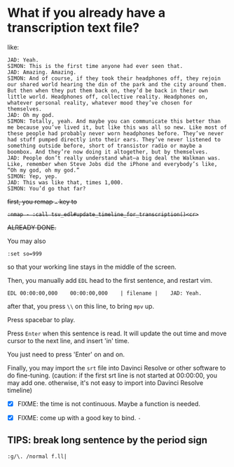 # What if you already have a transcription text file?


like:

```
JAD: Yeah.
SIMON: This is the first time anyone had ever seen that. 
JAD: Amazing. Amazing.
SIMON: And of course, if they took their headphones off, they rejoin our shared world hearing the din of the park and the city around them. But then when they put them back on, they’d be back in their own little world. Headphones off, collective reality. Headphones on, whatever personal reality, whatever mood they’ve chosen for themselves.
JAD: Oh my god.
SIMON: Totally, yeah. And maybe you can communicate this better than me because you’ve lived it, but like this was all so new. Like most of these people had probably never worn headphones before. They’ve never had stuff pumped directly into their ears. They’ve never listened to something outside before, short of transistor radio or maybe a boombox. And they’re now doing it altogether, but by themselves.
JAD: People don’t really understand what—a big deal the Walkman was. Like, remember when Steve Jobs did the iPhone and everybody’s like, “Oh my god, oh my god.”
SIMON: Yep, yep.
JAD: This was like that, times 1,000.
SIMON: You’d go that far?
```

<del>

 first, you remap `-` key to 

```
:nmap - :call tsv_edl#update_timeline_for_transcription()<cr>
```

ALREADY DONE.

</del>

You may also 

```
:set so=999
```

so that your working line stays in the middle of the screen.

Then, you manually add `EDL` head to the first sentence, and restart vim.

```
EDL 00:00:00,000    00:00:00,000    | filename |    JAD: Yeah.
```

after that, you press `\\` on this line, to bring `mpv` up.

Press spacebar to play.

Press `Enter` when this sentence is read. It will update the out time and move cursor to the next line, and insert 'in' time.

You just need to press 'Enter' on and on.


Finally, you may import the `srt` file into Davinci Resolve or other software to do fine-tuning. (caution: if the first srt line is not started at 00:00:00, you may add one. otherwise, it's not easy to import into Davinci Resolve timeline)


 - [X] FIXME: the time is not continuous. Maybe a function is needed.
 - [X] FIXME: come up with a good key to bind. `-`


## TIPS: break long sentence by the period sign

```
:g/\. /normal f.ll|
```
